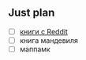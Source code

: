 ## Just plan
- [ ] [книги с Reddit](https://www.reddit.com/r/booksuggestions/comments/1le2kic/100_most_important_books/?utm_source=share&utm_medium=mweb3x&utm_name=mweb3xcss&utm_term=1&utm_content=share_button)
- [ ] книга мандевиля
- [ ] маппамк
